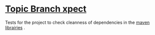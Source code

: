 # [Topic Branch xpect](https://gitlab.com/fluentcodes/ihe-generate)
Tests for the project to check cleanness of dependencies in the [maven librairies](https://mvnrepository.com/artifact/org.fluentcodes.tools) .


